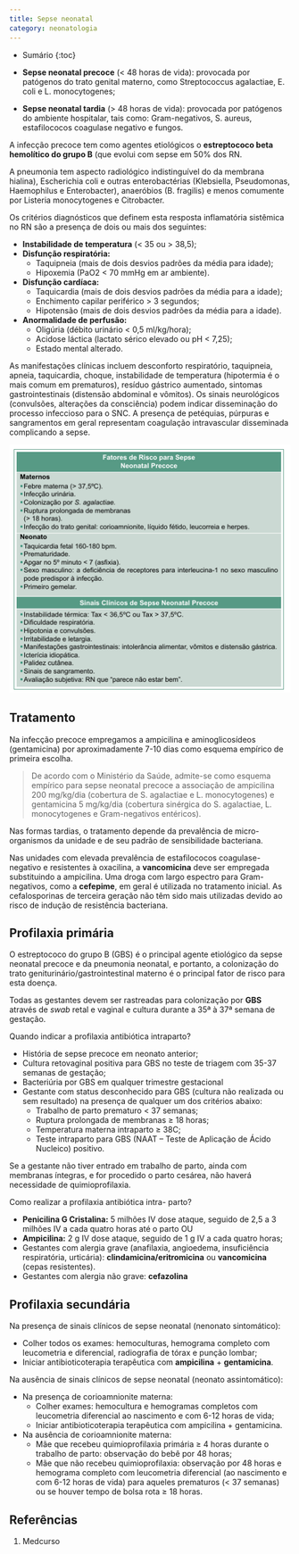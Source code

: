 ```yaml
---
title: Sepse neonatal
category: neonatologia
---
```


* Sumário
{:toc}

* **Sepse neonatal precoce** (< 48 horas de vida): provocada por patógenos do trato genital materno, como Streptococcus agalactiae, E. coli e L. monocytogenes;
* **Sepse neonatal tardia** (> 48 horas de vida): provocada por patógenos do ambiente hospitalar, tais como: Gram-negativos, S. aureus, estafilococos coagulase negativo e fungos.


A infecção precoce tem como agentes etiológicos o **estreptococo beta hemolítico do grupo B** (que evolui com sepse em 50% dos RN.

A pneumonia tem aspecto radiológico indistinguível do da membrana hialina), Escherichia coli e outras enterobactérias (Klebsiella, Pseudomonas, Haemophilus e Enterobacter), anaeróbios (B. fragilis) e menos comumente por Listeria monocytogenes e Citrobacter. 

Os critérios diagnósticos que definem esta resposta inflamatória sistêmica no RN são a presença de dois ou mais dos seguintes:

* **Instabilidade de temperatura** (< 35 ou > 38,5);
* **Disfunção respiratória:**
  * Taquipneia (mais de dois desvios padrões da média para idade);
  * Hipoxemia (PaO2 < 70 mmHg em ar ambiente).
* **Disfunção cardíaca:**
  * Taquicardia (mais de dois desvios padrões da média para a idade);
  * Enchimento capilar periférico > 3 segundos;
  * Hipotensão (mais de dois desvios padrões da média para a idade).
* **Anormalidade de perfusão:**
  * Oligúria (débito urinário < 0,5 ml/kg/hora);
  * Acidose láctica (lactato sérico elevado ou pH < 7,25);
  * Estado mental alterado.

As manifestações clínicas incluem desconforto respiratório, taquipneia, apneia, taquicardia, choque, instabilidade de temperatura (hipotermia é o mais comum em prematuros), resíduo gástrico aumentado, sintomas gastrointestinais (distensão abdominal e vômitos). Os sinais neurológicos (convulsões, alterações da consciência) podem indicar disseminação do processo infeccioso para o SNC. A presença de petéquias, púrpuras e sangramentos em geral representam coagulação intravascular disseminada complicando a sepse.

![Sepse](/assets/neonatologia/sepse.jpeg)

## Tratamento

Na infecção precoce empregamos a ampicilina e aminoglicosídeos (gentamicina) por aproximadamente 7-10 dias como esquema empírico de primeira escolha.

> De acordo com o Ministério da Saúde, admite-se como esquema empírico para sepse neonatal precoce a associação de ampicilina 200 mg/kg/dia (cobertura de S. agalactiae e L. monocytogenes) e gentamicina 5 mg/kg/dia (cobertura sinérgica do S. agalactiae, L. monocytogenes e Gram-negativos entéricos).

Nas formas tardias, o tratamento depende da prevalência de micro-organismos da unidade e de seu padrão de sensibilidade bacteriana.

Nas unidades com elevada prevalência de estafilococos coagulase-negativo e resistentes à
oxacilina, a **vancomicina** deve ser empregada
substituindo a ampicilina. Uma droga com largo espectro para Gram-negativos, como a **cefepime**, em geral é utilizada no tratamento inicial. As cefalosporinas de terceira geração não têm sido mais utilizadas devido ao risco de indução de resistência bacteriana.

## Profilaxia primária

O estreptococo do grupo B (GBS) é o principal
agente etiológico da sepse neonatal precoce e da
pneumonia neonatal, e portanto, a colonização
do trato geniturinário/gastrointestinal materno é
o principal fator de risco para esta doença.

Todas as gestantes devem ser rastreadas para colonização por **GBS** através de *swab* retal e vaginal e cultura durante a 35ª à 37ª semana de gestação.

Quando indicar a profilaxia antibiótica intraparto?

* História de sepse precoce em neonato anterior;
* Cultura retovaginal positiva para GBS no teste de triagem com 35-37 semanas de gestação;
* Bacteriúria por GBS em qualquer trimestre gestacional
* Gestante com status desconhecido para GBS (cultura não realizada ou sem resultado) na presença de qualquer um dos critérios abaixo: 
  * Trabalho de parto prematuro < 37 semanas;
  * Ruptura prolongada de membranas ≥ 18 horas;
  * Temperatura materna intraparto ≥ 38C;
  * Teste intraparto para GBS (NAAT – Teste de Aplicação de Ácido Nucleico) positivo.

Se a gestante não tiver entrado em trabalho de parto, ainda com membranas íntegras, e for procedido o parto cesárea, não haverá necessidade de quimioprofilaxia.

Como realizar a profilaxia antibiótica intra-
parto?

* **Penicilina G Cristalina:** 5 milhões IV dose ataque, seguido de 2,5 a 3 milhões IV a cada quatro horas até o parto OU
* **Ampicilina:** 2 g IV dose ataque, seguido de 1 g IV a cada quatro horas;
* Gestantes com alergia grave (anafilaxia, angioedema, insuficiência respiratória, urticária): **clindamicina/eritromicina** ou **vancomicina** (cepas resistentes).
* Gestantes com alergia não grave: **cefazolina**

## Profilaxia secundária

Na presença de sinais clínicos de sepse neonatal (nenonato sintomático):

* Colher todos os exames: hemoculturas, hemograma completo com leucometria e diferencial, radiografia de tórax e punção lombar;
* Iniciar antibioticoterapia terapêutica com **ampicilina** + **gentamicina**.

Na ausência de sinais clínicos de sepse neonatal (neonato assintomático):

* Na presença de corioamnionite materna:
  * Colher exames: hemocultura e hemogramas completos com leucometria diferencial ao nascimento e com 6-12 horas de vida;
  * Iniciar antibioticoterapia terapêutica com ampicilina + gentamicina.
* Na ausência de corioamnionite materna:
  * Mãe que recebeu quimioprofilaxia primária ≥ 4 horas durante o trabalho de parto: observação do bebê por 48 horas;
  * Mãe que não recebeu quimioprofilaxia: observação por 48 horas e hemograma completo com leucometria diferencial (ao nascimento e com 6-12 horas de vida) para aqueles prematuros (< 37 semanas) ou se houver tempo de bolsa rota ≥ 18 horas.


## Referências 

1. Medcurso






 



